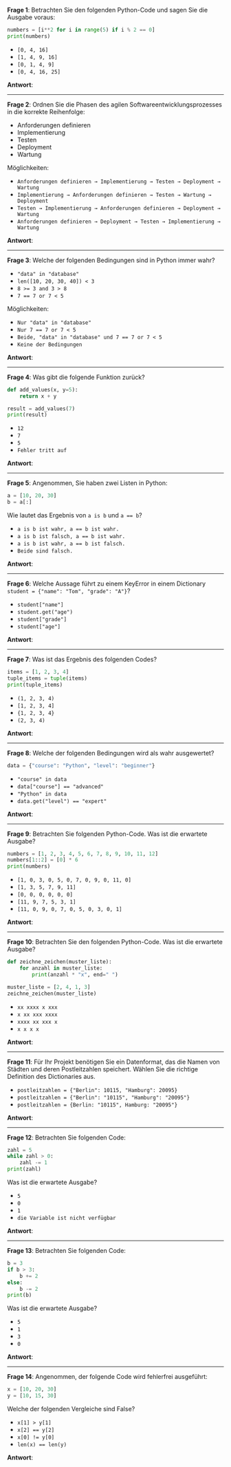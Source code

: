 **Frage 1**: Betrachten Sie den folgenden Python-Code und sagen Sie die Ausgabe voraus:
```python
numbers = [i**2 for i in range(5) if i % 2 == 0]
print(numbers)
```
- `[0, 4, 16]`
- `[1, 4, 9, 16]`
- `[0, 1, 4, 9]`
- `[0, 4, 16, 25]`


**Antwort**: 

---

**Frage 2**: Ordnen Sie die Phasen des agilen Softwareentwicklungsprozesses in die korrekte Reihenfolge:
- Anforderungen definieren
- Implementierung
- Testen
- Deployment
- Wartung

Möglichkeiten:
- `Anforderungen definieren → Implementierung → Testen → Deployment → Wartung`
- `Implementierung → Anforderungen definieren → Testen → Wartung → Deployment`
- `Testen → Implementierung → Anforderungen definieren → Deployment → Wartung`
- `Anforderungen definieren → Deployment → Testen → Implementierung → Wartung`


**Antwort**: 

---

**Frage 3**: Welche der folgenden Bedingungen sind in Python immer wahr?
- `"data" in "database"`
- `len([10, 20, 30, 40]) < 3`
- `8 >= 3 and 3 > 8`
- `7 == 7 or 7 < 5`

Möglichkeiten:
- `Nur "data" in "database"`
- `Nur 7 == 7 or 7 < 5`
- `Beide, "data" in "database" und 7 == 7 or 7 < 5`
- `Keine der Bedingungen`


**Antwort**: 

---

**Frage 4**: Was gibt die folgende Funktion zurück?
```python
def add_values(x, y=5):
    return x + y

result = add_values(7)
print(result)
```
- `12`
- `7`
- `5`
- `Fehler tritt auf`


**Antwort**: 

---

**Frage 5**: Angenommen, Sie haben zwei Listen in Python:
```python
a = [10, 20, 30]
b = a[:]
```
Wie lautet das Ergebnis von `a is b` und `a == b`?
- `a is b ist wahr, a == b ist wahr.`
- `a is b ist falsch, a == b ist wahr.`
- `a is b ist wahr, a == b ist falsch.`
- `Beide sind falsch.`


**Antwort**: 

---

**Frage 6**: Welche Aussage führt zu einem KeyError in einem Dictionary `student = {"name": "Tom", "grade": "A"}`?
- `student["name"]`
- `student.get("age")`
- `student["grade"]`
- `student["age"]`


**Antwort**: 

---

**Frage 7**: Was ist das Ergebnis des folgenden Codes?
```python
items = [1, 2, 3, 4]
tuple_items = tuple(items)
print(tuple_items)
```
- `(1, 2, 3, 4)`
- `[1, 2, 3, 4]`
- `{1, 2, 3, 4}`
- `(2, 3, 4)`


**Antwort**: 

---

**Frage 8**: Welche der folgenden Bedingungen wird als wahr ausgewertet?
```python
data = {"course": "Python", "level": "beginner"}
```
- `"course" in data`
- `data["course"] == "advanced"`
- `"Python" in data`
- `data.get("level") == "expert"`


**Antwort**: 

---

**Frage 9**: Betrachten Sie folgenden Python-Code. Was ist die erwartete Ausgabe?
```python
numbers = [1, 2, 3, 4, 5, 6, 7, 8, 9, 10, 11, 12]
numbers[1::2] = [0] * 6  
print(numbers)
```
- `[1, 0, 3, 0, 5, 0, 7, 0, 9, 0, 11, 0]`
- `[1, 3, 5, 7, 9, 11]`
- `[0, 0, 0, 0, 0, 0]`
- `[11, 9, 7, 5, 3, 1]`
- `[11, 0, 9, 0, 7, 0, 5, 0, 3, 0, 1]`


**Antwort**: 

---

**Frage 10**: Betrachten Sie den folgenden Python-Code. Was ist die erwartete Ausgabe?
```python
def zeichne_zeichen(muster_liste):
    for anzahl in muster_liste:
        print(anzahl * "x", end=" ")

muster_liste = [2, 4, 1, 3]
zeichne_zeichen(muster_liste)
```
- `xx xxxx x xxx`
- `x xx xxx xxxx`
- `xxxx xx xxx x`
- `x x x x`


**Antwort**: 

---

**Frage 11**: Für Ihr Projekt benötigen Sie ein Datenformat, das die Namen von Städten und deren Postleitzahlen speichert. Wählen Sie die richtige Definition des Dictionaries aus.
- `postleitzahlen = {"Berlin": 10115, "Hamburg": 20095}`
- `postleitzahlen = {"Berlin": "10115", "Hamburg": "20095"}`
- `postleitzahlen = {Berlin: "10115", Hamburg: "20095"}`


**Antwort**: 

---

**Frage 12**: Betrachten Sie folgenden Code:
```python
zahl = 5
while zahl > 0:
    zahl -= 1
print(zahl)
```
Was ist die erwartete Ausgabe?
- `5`
- `0`
- `1`
- `die Variable ist nicht verfügbar`


**Antwort**: 

---

**Frage 13**: Betrachten Sie folgenden Code:
```python
b = 3
if b > 3:
    b += 2
else:
    b -= 2
print(b)
```
Was ist die erwartete Ausgabe?
- `5`
- `1`
- `3`
- `0`


**Antwort**: 

---

**Frage 14**: Angenommen, der folgende Code wird fehlerfrei ausgeführt:
```python
x = [10, 20, 30]
y = [10, 15, 30]
```
Welche der folgenden Vergleiche sind False?
- `x[1] > y[1]`
- `x[2] == y[2]`
- `x[0] != y[0]`
- `len(x) == len(y)`


**Antwort**: 
